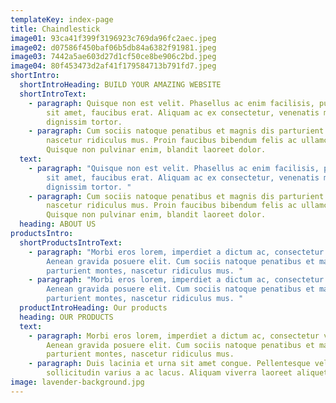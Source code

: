 ```yaml
---
templateKey: index-page
title: Chaindlestick
image01: 93ca41f399f3196923c769da96fc2aec.jpeg
image02: d07586f450baf06b5db84a6382f91981.jpeg
image03: 7442a5ae603d27d1cf50ce8be906c2bd.jpeg
image04: 80f453473d2af41f179584713b791fd7.jpeg
shortIntro:
  shortIntroHeading: BUILD YOUR AMAZING WEBSITE
  shortIntroText:
    - paragraph: Quisque non est velit. Phasellus ac enim facilisis, pulvinar turpis
        sit amet, faucibus erat. Aliquam ac ex consectetur, venenatis mi et,
        dignissim tortor.
    - paragraph: Cum sociis natoque penatibus et magnis dis parturient montes,
        nascetur ridiculus mus. Proin faucibus bibendum felis ac ullamcorper.
        Quisque non pulvinar enim, blandit laoreet dolor.
  text:
    - paragraph: "Quisque non est velit. Phasellus ac enim facilisis, pulvinar turpis
        sit amet, faucibus erat. Aliquam ac ex consectetur, venenatis mi et,
        dignissim tortor. "
    - paragraph: Cum sociis natoque penatibus et magnis dis parturient montes,
        nascetur ridiculus mus. Proin faucibus bibendum felis ac ullamcorper.
        Quisque non pulvinar enim, blandit laoreet dolor.
  heading: ABOUT US
productsIntro:
  shortProductsIntroText:
    - paragraph: "Morbi eros lorem, imperdiet a dictum ac, consectetur vel lacus.
        Aenean gravida posuere elit. Cum sociis natoque penatibus et magnis dis
        parturient montes, nascetur ridiculus mus. "
    - paragraph: "Morbi eros lorem, imperdiet a dictum ac, consectetur vel lacus.
        Aenean gravida posuere elit. Cum sociis natoque penatibus et magnis dis
        parturient montes, nascetur ridiculus mus. "
  productIntroHeading: Our products
  heading: OUR PRODUCTS
  text:
    - paragraph: Morbi eros lorem, imperdiet a dictum ac, consectetur vel lacus.
        Aenean gravida posuere elit. Cum sociis natoque penatibus et magnis dis
        parturient montes, nascetur ridiculus mus.
    - paragraph: Duis lacinia et urna sit amet congue. Pellentesque vel leo a eros
        sollicitudin varius a ac lacus. Aliquam viverra laoreet aliquet.
image: lavender-background.jpg
---
```

